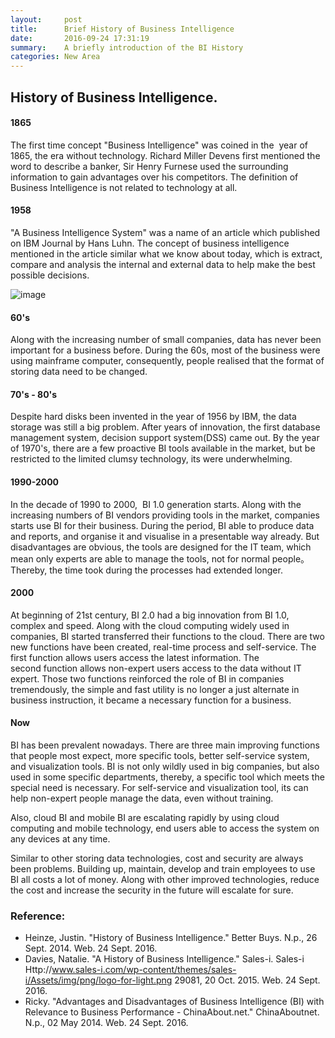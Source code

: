 ```yaml
---
layout:     post
title:      Brief History of Business Intelligence
date:       2016-09-24 17:31:19
summary:    A briefly introduction of the BI History
categories: New Area
---
```

## History of Business Intelligence.

#### 1865

The first time concept "Business Intelligence" was coined in the  year of 1865, the era without technology. Richard Miller Devens first mentioned the word to describe a banker, Sir Henry Furnese used the surrounding information to gain advantages over his competitors. The definition of Business Intelligence is not related to technology at all.

#### 1958

"A Business Intelligence System" was a name of an article which published on IBM Journal by Hans Luhn. The concept of business intelligence mentioned in the article similar what we know about today, which is extract, compare and analysis the internal and external data to help make the best possible decisions.

![image](https://support.sales-i.com/wp-content/uploads/2015/10/bi-system.jpg)

#### 60's

Along with the increasing number of small companies, data has never been important for a business before. During the 60s, most of the business were using mainframe computer, consequently, people realised that the format of storing data need to be changed.

#### 70's - 80's

Despite hard disks been invented in the year of 1956 by IBM, the data storage was still a big problem. After years of innovation, the first database management system, decision support system(DSS) came out. By the year of 1970's, there are a few proactive BI tools available in the market, but be restricted to the limited clumsy technology, its were underwhelming.

#### 1990-2000

In the decade of 1990 to 2000,  BI 1.0 generation starts. Along with the increasing numbers of BI vendors providing tools in the market, companies starts use BI for their business. During the period, BI able to produce data and reports, and organise it and visualise in a presentable way already. But disadvantages are obvious, the tools are designed for the IT team, which mean only experts are able to manage the tools, not for normal people。 Thereby, the time took during the processes had extended longer.

#### 2000

At beginning of 21st century, BI 2.0 had a big innovation from BI 1.0, complex and speed. Along with the cloud computing widely used in companies, BI started transferred their functions to the cloud. There are two new functions have been created, real-time process and self-service. The first function allows users access the latest information. The second function allows non-expert users access to the data without IT expert. Those two functions reinforced the role of BI in companies tremendously, the simple and fast utility is no longer a just alternate in business instruction, it became a necessary function for a business.

#### Now

BI has been prevalent nowadays. There are three main improving functions that people most expect, more specific tools, better self-service system, and visualization tools. BI is not only wildly used in big companies, but also used in some specific departments, thereby, a specific tool which meets the special need is necessary. For self-service and visualization tool, its can help non-expert people manage the data, even without training.

Also, cloud BI and mobile BI are escalating rapidly by using cloud computing and mobile technology, end users able to access the system on any devices at any time.

Similar to other storing data technologies, cost and security are always been problems. Building up, maintain, develop and train employees to use BI all costs a lot of money. Along with other improved technologies, reduce the cost and increase the security in the future will escalate for sure.

### Reference:

* Heinze, Justin. "History of Business Intelligence." Better Buys. N.p., 26 Sept. 2014. Web. 24 Sept. 2016.
 
* Davies, Natalie. "A History of Business Intelligence." Sales-i. Sales-i Http://www.sales-i.com/wp-content/themes/sales-i/Assets/img/png/logo-for-light.png 29081, 20 Oct. 2015. Web. 24 Sept. 2016.
 
* Ricky. "Advantages and Disadvantages of Business Intelligence (BI) with Relevance to Business Performance - ChinaAbout.net." ChinaAboutnet. N.p., 02 May 2014. Web. 24 Sept. 2016.
